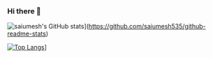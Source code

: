 ### Hi there 👋

![saiumesh's GitHub stats](https://github-readme-stats.vercel.app/api?username=saiumesh535&theme=gruvbox)](https://github.com/saiumesh535/github-readme-stats)

[![Top Langs](https://github-readme-stats.vercel.app/api/top-langs/?username=saiumesh535&langs_count=8&theme=gruvbox)](https://github.com/saiumesh535/github-readme-stats)]

<!--
**saiumesh535/saiumesh535** is a ✨ _special_ ✨ repository because its `README.md` (this file) appears on your GitHub profile.

Here are some ideas to get you started:

- 🔭 I’m currently working on ...
- 🌱 I’m currently learning ...
- 👯 I’m looking to collaborate on ...
- 🤔 I’m looking for help with ...
- 💬 Ask me about ...
- 📫 How to reach me: ...
- 😄 Pronouns: ...
- ⚡ Fun fact: ...
-->
